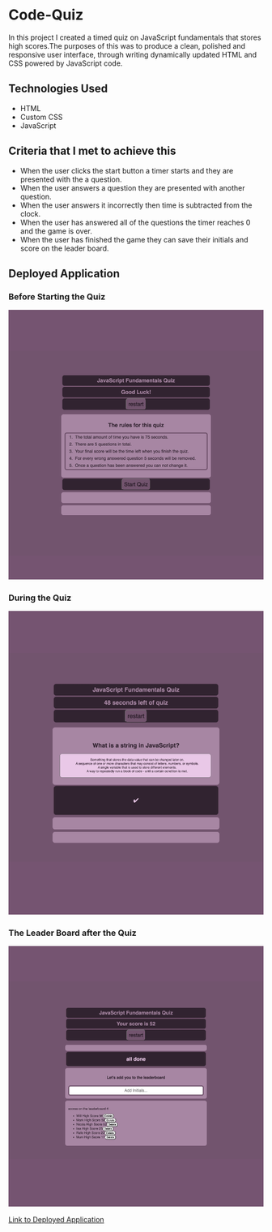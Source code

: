 # Code-Quiz

In this project I created a timed quiz on JavaScript fundamentals that stores high scores.The purposes of this was to produce a clean, polished and responsive user interface, through writing dynamically updated HTML and CSS powered by JavaScript code. 

## Technologies Used

* HTML
* Custom CSS
* JavaScript


## Criteria that I met to achieve this

* When the user clicks the start button a timer starts and they are presented with the a question.
* When the user answers a question they are presented with another question.
* When the user answers it incorrectly then time is subtracted from the clock.
* When the user has answered all of the questions the timer reaches 0 and the game is over.
* When the user has finished the game they can save their initials and score on the leader board.

## Deployed Application

### Before Starting the Quiz
![Deployed Application before starting the Quiz](./Assets/Images/deployed_application.png)
### During the Quiz
![Deployed Application during the Quiz](./Assets/Images/Quiz-In-Use.png)
### The Leader Board after the Quiz
![Deployed Application after the Quiz](./Assets/Images/LeaderBoard.png)


[Link to Deployed Application](https://lisacr01.github.io/Code-Quiz/)

